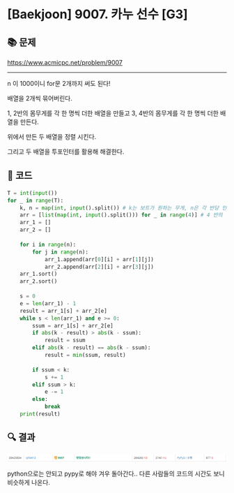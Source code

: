 # [Baekjoon] 9007. 카누 선수 [G3]

## 📚 문제

https://www.acmicpc.net/problem/9007

---

n 이 1000이니 for문 2개까지 써도 된다!

배열을 2개씩 묶어버린다.

1, 2반의 몸무게를 각 한 명씩 더한 배열을 만들고 3, 4반의 몸무게를 각 한 명씩 더한 배열을 만든다.

위에서 만든 두 배열을 정렬 시킨다.

그리고 두 배열을 투포인터를 활용해 해결한다.

## 📒 코드

```python
T = int(input())
for _ in range(T):
    k, n = map(int, input().split()) # k는 보트가 원하는 무게, n은 각 반당 인원
    arr = [list(map(int, input().split())) for _ in range(4)] # 4 반의 학생들의 몸무게
    arr_1 = []
    arr_2 = []

    for i in range(n):
        for j in range(n):
            arr_1.append(arr[0][i] + arr[1][j])
            arr_2.append(arr[2][i] + arr[3][j])
    arr_1.sort()
    arr_2.sort()
    
    s = 0
    e = len(arr_1) - 1
    result = arr_1[s] + arr_2[e]
    while s < len(arr_1) and e >= 0:
        ssum = arr_1[s] + arr_2[e]
        if abs(k - result) > abs(k - ssum):
            result = ssum
        elif abs(k - result) == abs(k - ssum):
            result = min(ssum, result)
        
        if ssum < k:
            s += 1
        elif ssum > k:
            e -= 1
        else:
            break
    print(result)
```

## 🔍 결과

![image-20220222014141067](README.assets/image-20220222014141067.png)

python으로는 안되고 pypy로 해야 겨우 돌아간다.. 다른 사람들의 코드의 시간도 보니 비슷하게 나온다.
